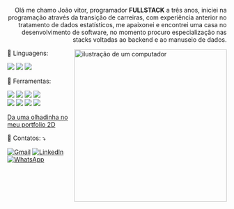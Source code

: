 

<p align="right"> 
  Olá me chamo João vitor, programador <strong>FULLSTACK</strong> a três anos,
  iniciei na programação através da transição de carreiras, com experiência anterior
  no tratamento de dados estatísticos, me apaixonei e encontrei uma casa no desenvolvimento de software,
  no momento procuro especialização nas stacks voltadas ao backend e ao manuseio de dados.
</p>

<img src="https://github-readme-stats.vercel.app/api/top-langs/?username=JoaolimaDev&theme=dark&hide_border=false&include_all_commits=true&count_private=true&layout=compact" alt="ilustração de um computador" min-width="350px" max-width="350px" width="350px" align="right">
  
 <p align="left">
   🦄 Linguagens: 
 </p>

<p align="left">
  <img src="https://img.shields.io/badge/PHP-777BB4?style=for-the-badge&logo=php&logoColor=white" /> 
  <img src="https://img.shields.io/badge/JavaScript-F7DF1E?style=for-the-badge&logo=javascript&logoColor=black" /> 
  <img src="https://img.shields.io/badge/Java-ED8B00?style=for-the-badge&logo=java&logoColor=white" /> 
</p>

<p align="left">
   💼 Ferramentas:
</p>

<p align="left">
  <img src="https://img.shields.io/badge/Docker-2496ED?style=for-the-badge&logo=docker&logoColor=white" /> 
  <img src="https://img.shields.io/badge/PostgreSQL-316192?style=for-the-badge&logo=postgresql&logoColor=white" /> 
  <img src="https://img.shields.io/badge/MySQL-00000F?style=for-the-badge&logo=mysql&logoColor=white" /> 
  <img src="https://img.shields.io/badge/Apache-CA2136?style=for-the-badge&logo=apache&logoColor=white" />
  </br>
  <img src="https://img.shields.io/badge/Linux-E34F26?style=for-the-badge&logo=linux&logoColor=black" />
  <img src="https://img.shields.io/badge/Node.js-43853D?style=for-the-badge&logo=node.js&logoColor=white" />
  <img src="https://img.shields.io/badge/React-20232A?style=for-the-badge&logo=react&logoColor=61DAFB" />
  <img src="https://img.shields.io/badge/MongoDB-4EA94B?style=for-the-badge&logo=mongodb&logoColor=white" />
</p>
    <a href="https://nxkc5p-5173.csb.app/" align="right">Da uma olhadinha no meu portfolio 2D</a>
<p align="left">
  💌 Contatos: ⤵️
</p>

<p align="left">
  <a href="mailto:ozymandiasphp@gmail.com" title="Gmail">
  <img src="https://img.shields.io/badge/-Gmail-FF0000?style=flat-square&labelColor=FF0000&logo=gmail&logoColor=white&link=LINK-DO-SEU-GMAIL" alt="Gmail"/></a>
  <a href="https://www.linkedin.com/in/jo%C3%A3o-vitor-de-lima-74441b1b1/" title="LinkedIn">
  <img src="https://img.shields.io/badge/-Linkedin-0e76a8?style=flat-square&logo=Linkedin&logoColor=white&link=LINK-DO-SEU-LINKEDIN" alt="LinkedIn"/></a>
  <a href="https://wa.me/5581989553431" title="WhatsApp">
  <img src="https://img.shields.io/badge/-WhatsApp-25d366?style=flat-square&labelColor=25d366&logo=whatsapp&logoColor=white&link=API-DO-SEU-WHATSAPP" alt="WhatsApp"/></a>
</p>


